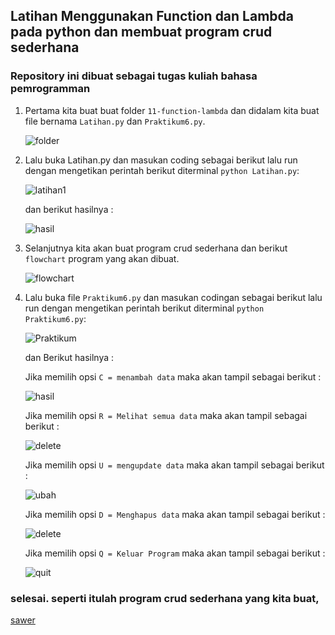 ## Latihan Menggunakan Function dan Lambda pada python dan membuat program crud sederhana
### Repository ini dibuat sebagai tugas kuliah bahasa pemrogramman

1. Pertama kita buat buat folder `11-function-lambda` dan didalam kita buat file bernama `Latihan.py` dan `Praktikum6.py`.

      ![folder](img/folder.png)

2. Lalu buka Latihan.py dan masukan coding sebagai berikut lalu run dengan mengetikan perintah berikut diterminal `python Latihan.py`:

      ![latihan1](img/latihan.png)

      dan berikut hasilnya :

      ![hasil](img/hasil-latihan1.png)

3. Selanjutnya kita akan buat program crud sederhana dan berikut `flowchart` program yang akan dibuat.

      ![flowchart](img/flowchart.png)

4. Lalu buka file `Praktikum6.py` dan masukan codingan sebagai berikut lalu run dengan mengetikan perintah berikut diterminal `python Praktikum6.py`:

      ![Praktikum](img/praktikum.png)

      dan Berikut hasilnya :

      Jika memilih opsi `C = menambah data` maka akan tampil sebagai berikut :

      ![hasil](img/tambah.png)

      Jika memilih opsi `R = Melihat semua data` maka akan tampil sebagai berikut :

      ![delete](img/tampil.png)

      Jika memilih opsi `U = mengupdate data` maka akan tampil sebagai berikut :

      ![ubah](img/ubah.png)


      Jika memilih opsi `D = Menghapus data` maka akan tampil sebagai berikut :

      ![delete](img/hapus.png)

      Jika memilih opsi `Q = Keluar Program` maka akan tampil sebagai berikut :

      ![quit](img/quit.png)

### selesai. seperti itulah program crud sederhana yang kita buat,

[sawer](https://saweria.co/adamwebdev)



